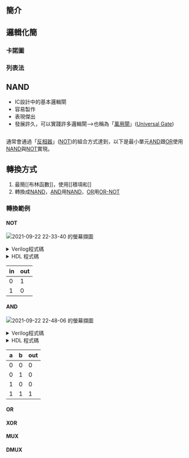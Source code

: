 ## 簡介

## 邏輯化簡
### 卡諾圖
### 列表法
## NAND
- IC設計中的基本邏輯閘
- 容易製作
- 表現傑出
- 發展許久，可以實踐許多邏輯閘-->也稱為「[萬用閘](萬用閘.md)」([Universal Gate](Universal%20Gate.md))

```verilog
```

通常會通過「[反相器](反相器.md)」([NOT](NOT.md))的組合方式達到，以下是最小單元[AND](AND.md)跟[OR](OR.md)使用[NAND](NAND.md)與[NOT](NOT.md)實現。

## 轉換方式

1. 最簡[[布林函數]]，使用[[積項和]]
1. 轉換成[NAND](NAND.md)，[AND](AND.md)用[NAND](NAND.md)，[OR](OR.md)用[OR-NOT](OR-NOT.md)

### 轉換範例

#### NOT

![2021-09-22 22-33-40 的螢幕擷圖](https://i.imgur.com/c4b25gu.png)

<details>
<summary>Verilog程式碼</summary>

```verilog
module nand_and (in, out);
  input in;
  output out;

  assign out = in ~& in;

endmodule // nand_and

```
</details>

<details>
<summary>HDL 程式碼</summary>

```hdl
// This file is part of www.nand2tetris.org
// and the book "The Elements of Computing Systems"
// by Nisan and Schocken, MIT Press.
// File name: projects/01/Not.hdl

/**
 * Not gate:
 * out = not in
 */

CHIP Not {
    IN in;
    OUT out;

    PARTS:
    // Put your code here:
    Nand(a=in, b=in, out=out);
}
```
</details>

| in  | out |
| --- | --- |
| 0   | 1   |
| 1   | 0   |

#### AND

![2021-09-22 22-48-06 的螢幕擷圖](https://i.imgur.com/HuZJG61.png)

<details>
<summary>Verilog程式碼</summary>

```verilog
module nand_and (a, b, out);
  input a, b;
  output out;

  assign out = a ~& b;

endmodule // nand_and

```
</details>

<details>
<summary>HDL 程式碼</summary>

```hdl
// This file is part of www.nand2tetris.org
// and the book "The Elements of Computing Systems"
// by Nisan and Schocken, MIT Press.
// File name: projects/01/And.hdl

/**
 * And gate:
 * out = 1 if (a == 1 and b == 1)
 *       0 otherwise
 */

CHIP And {
    IN a, b;
    OUT out;

    PARTS:
        Nand(a=a, b=b, out=ab);
        Not(in=ab, out=out);
}
```
</details>

| a   | b   | out |
| --- | --- | --- |
| 0   | 0   | 0   |
| 0   | 1   | 0   |
| 1   | 0   | 0   |
| 1   | 1   | 1   |

#### OR


#### XOR
#### MUX
#### DMUX
